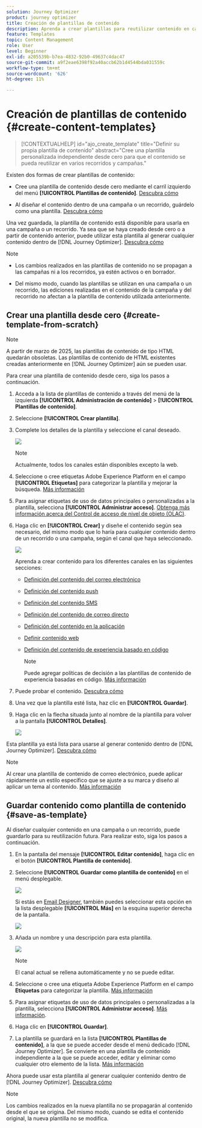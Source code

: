 ```yaml
---
solution: Journey Optimizer
product: journey optimizer
title: Creación de plantillas de contenido
description: Aprenda a crear plantillas para reutilizar contenido en campañas y recorridos de Journey Optimizer
feature: Templates
topic: Content Management
role: User
level: Beginner
exl-id: a205539b-b7ea-4832-92b0-49637c4dac47
source-git-commit: a9f2eae6398f92a40accb62b1d4544bda031559c
workflow-type: tm+mt
source-wordcount: '626'
ht-degree: 11%

---
```


# Creación de plantillas de contenido {#create-content-templates}

>[!CONTEXTUALHELP]
>id="ajo_create_template"
>title="Definir su propia plantilla de contenido"
>abstract="Cree una plantilla personalizada independiente desde cero para que el contenido se pueda reutilizar en varios recorridos y campañas."

Existen dos formas de crear plantillas de contenido:

* Cree una plantilla de contenido desde cero mediante el carril izquierdo del menú **[!UICONTROL Plantillas de contenido]**. [Descubra cómo](#create-template-from-scratch)

* Al diseñar el contenido dentro de una campaña o un recorrido, guárdelo como una plantilla. [Descubra cómo](#save-as-template)

Una vez guardada, la plantilla de contenido está disponible para usarla en una campaña o un recorrido. Ya sea que se haya creado desde cero o a partir de contenido anterior, puede utilizar esta plantilla al generar cualquier contenido dentro de [!DNL Journey Optimizer]. [Descubra cómo](#use-content-templates)

>[!NOTE]
>
>* Los cambios realizados en las plantillas de contenido no se propagan a las campañas ni a los recorridos, ya estén activos o en borrador.
>
>* Del mismo modo, cuando las plantillas se utilizan en una campaña o un recorrido, las ediciones realizadas en el contenido de la campaña y del recorrido no afectan a la plantilla de contenido utilizada anteriormente.

## Crear una plantilla desde cero {#create-template-from-scratch}

>[!NOTE]
>
>A partir de marzo de 2025, las plantillas de contenido de tipo HTML quedarán obsoletas. Las plantillas de contenido de HTML existentes creadas anteriormente en [!DNL Journey Optimizer] aún se pueden usar.

Para crear una plantilla de contenido desde cero, siga los pasos a continuación.

1. Acceda a la lista de plantillas de contenido a través del menú de la izquierda **[!UICONTROL Administración de contenido]** > **[!UICONTROL Plantillas de contenido]**.

1. Seleccione **[!UICONTROL Crear plantilla]**.

1. Complete los detalles de la plantilla y seleccione el canal deseado.

   ![](assets/content-template-channels.png)

   >[!NOTE]
   >
   >Actualmente, todos los canales están disponibles excepto la web.

1. Seleccione o cree etiquetas Adobe Experience Platform en el campo **[!UICONTROL Etiquetas]** para categorizar la plantilla y mejorar la búsqueda. [Más información](../start/search-filter-categorize.md#tags)

1. Para asignar etiquetas de uso de datos principales o personalizadas a la plantilla, selecciona **[!UICONTROL Administrar acceso]**. [Obtenga más información acerca del Control de acceso de nivel de objeto (OLAC)](../administration/object-based-access.md).

1. Haga clic en **[!UICONTROL Crear]** y diseñe el contenido según sea necesario, del mismo modo que lo haría para cualquier contenido dentro de un recorrido o una campaña, según el canal que haya seleccionado.

   ![](assets/content-template-edition.png)

   Aprenda a crear contenido para los diferentes canales en las siguientes secciones:
   * [Definición del contenido del correo electrónico](../email/get-started-email-design.md)
   * [Definición del contenido push](../push/design-push.md)
   * [Definición del contenido SMS](../sms/create-sms.md#sms-content)
   * [Definición del contenido de correo directo](../direct-mail/create-direct-mail.md)
   * [Definición del contenido en la aplicación](../in-app/design-in-app.md)
   * [Definir contenido web](../web/create-web.md#edit-web-content)
   * [Definición del contenido de experiencia basado en código](../code-based/create-code-based.md)

     >[!NOTE]
     >
     >Puede agregar políticas de decisión a las plantillas de contenido de experiencia basadas en código. [Más información](../experience-decisioning/create-decision.md#add-decision)

1. Puede probar el contenido. [Descubra cómo](#test-template)

1. Una vez que la plantilla esté lista, haz clic en **[!UICONTROL Guardar]**.

1. Haga clic en la flecha situada junto al nombre de la plantilla para volver a la pantalla **[!UICONTROL Detalles]**.

   ![](assets/content-template-back.png)

Esta plantilla ya está lista para usarse al generar contenido dentro de [!DNL Journey Optimizer]. [Descubra cómo](#use-content-templates)

>[!NOTE]
>
>Al crear una plantilla de contenido de correo electrónico, puede aplicar rápidamente un estilo específico que se ajuste a su marca y diseño al aplicar un tema al contenido. [Más información](../email/apply-email-themes.md)

## Guardar contenido como plantilla de contenido {#save-as-template}

Al diseñar cualquier contenido en una campaña o un recorrido, puede guardarlo para su reutilización futura. Para realizar esto, siga los pasos a continuación.

1. En la pantalla del mensaje **[!UICONTROL Editar contenido]**, haga clic en el botón **[!UICONTROL Plantilla de contenido]**.

1. Seleccione **[!UICONTROL Guardar como plantilla de contenido]** en el menú desplegable.

   ![](assets/content-template-button-save.png)

   Si estás en [Email Designer](../email/get-started-email-design.md), también puedes seleccionar esta opción en la lista desplegable **[!UICONTROL Más]** en la esquina superior derecha de la pantalla.

   ![](assets/content-template-more-button-save.png)

1. Añada un nombre y una descripción para esta plantilla.

   ![](assets/content-template-name.png)

   >[!NOTE]
   >
   >El canal actual se rellena automáticamente y no se puede editar.

1. Seleccione o cree una etiqueta Adobe Experience Platform en el campo **Etiquetas** para categorizar la plantilla. [Más información](../start/search-filter-categorize.md#tags)

1. Para asignar etiquetas de uso de datos principales o personalizadas a la plantilla, selecciona **[!UICONTROL Administrar acceso]**. [Más información](../administration/object-based-access.md).

1. Haga clic en **[!UICONTROL Guardar]**.

1. La plantilla se guardará en la lista **[!UICONTROL Plantillas de contenido]**, a la que se puede acceder desde el menú dedicado [!DNL Journey Optimizer]. Se convierte en una plantilla de contenido independiente a la que se puede acceder, editar y eliminar como cualquier otro elemento de la lista. [Más información](#access-manage-templates)

Ahora puede usar esta plantilla al generar cualquier contenido dentro de [!DNL Journey Optimizer]. [Descubra cómo](#use-content-templates)

>[!NOTE]
>
>Los cambios realizados en la nueva plantilla no se propagarán al contenido desde el que se origina. Del mismo modo, cuando se edita el contenido original, la nueva plantilla no se modifica.

